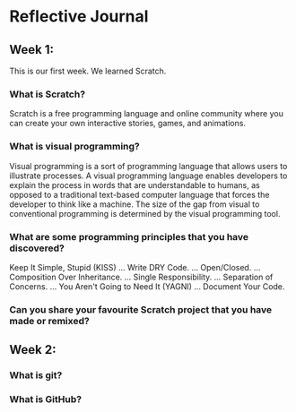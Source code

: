 # Reflective Journal

## Week 1:
This is our first week. We learned Scratch.

### What is Scratch?
Scratch is a free programming language and online community where you can create your own interactive stories, games, and animations.

### What is visual programming?
Visual programming is a sort of programming language that allows users to illustrate processes. A visual programming language enables developers to explain the process in words that are understandable to humans, as opposed to a traditional text-based computer language that forces the developer to think like a machine. The size of the gap from visual to conventional programming is determined by the visual programming tool.
### What are some programming principles that you have discovered?
Keep It Simple, Stupid (KISS) ...
Write DRY Code. ...
Open/Closed. ...
Composition Over Inheritance. ...
Single Responsibility. ...
Separation of Concerns. ...
You Aren't Going to Need It (YAGNI) ...
Document Your Code.
### Can you share your favourite Scratch project that you have made or remixed?

## Week 2:

### What is git?

### What is GitHub?
